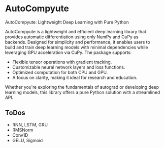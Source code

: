 # AutoCompyute

AutoCompyute: Lightweight Deep Learning with Pure Python

AutoCompyute is a lightweight and efficient deep learning library that provides automatic differentiation using only NumPy and CuPy as backends. Designed for simplicity and performance, it enables users to build and train deep learning models with minimal dependencies while leveraging GPU acceleration via CuPy. The package supports:

- Flexible tensor operations with gradient tracking.
- Customizable neural network layers and loss functions.
- Optimized computation for both CPU and GPU.
- A focus on clarity, making it ideal for research and education.

Whether you're exploring the fundamentals of autograd or developing deep learning models, this library offers a pure Python solution with a streamlined API.

## ToDos

- RNN, LSTM, GRU
- RMSNorm
- Conv1D
- GELU, Sigmoid